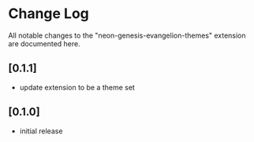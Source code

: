 # Change Log

All notable changes to the "neon-genesis-evangelion-themes" extension are documented here.

## [0.1.1]

- update extension to be a theme set

## [0.1.0]

- initial release
